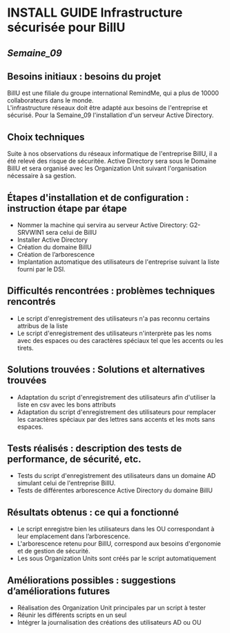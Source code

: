 
# **INSTALL GUIDE Infrastructure sécurisée pour BillU**
## _Semaine_09_


## **Besoins initiaux : besoins du projet**

BillU est une filiale du groupe international RemindMe, qui a plus de 10000 collaborateurs dans le monde.  
L'infrastructure réseaux doit être adapté aux besoins de l'entreprise et sécurisé.
Pour la Semaine_09 l'installation d'un serveur Active Directory.



## **Choix techniques**

Suite à nos observations du réseaux informatique de l'entreprise BillU, il a été relevé des risque de sécuritée.
Active Directory sera sous le Domaine BillU et sera organisé avec les Organization Unit suivant l'organisation nécessaire à sa gestion.   


## **Étapes d'installation et de configuration : instruction étape par étape**

- Nommer la machine qui servira au serveur Active Directory: G2-SRVWIN1 sera celui de BillU
- Installer Active Directory
- Création du domaine BillU
- Création de l’arborescence
- Implantation automatique des utilisateurs de l'entreprise suivant la liste fourni par le DSI. 



 
## **Difficultés rencontrées : problèmes techniques rencontrés**

- Le script d'enregistrement des utilisateurs n'a pas reconnu certains attribus de la liste
- Le script d'enregistrement des utilisateurs n'interprète pas les noms avec des espaces ou des caractères spéciaux tel que les accents ou les tirets.




## **Solutions trouvées : Solutions et alternatives trouvées**

- Adaptation du script d'enregistrement des utilisateurs afin d'utiliser la liste en csv avec les bons attributs
- Adaptation du script d'enregistrement des utilisateurs pour remplacer les caractères spéciaux par des lettres sans accents et les mots sans espaces.

## **Tests réalisés : description des tests de performance, de sécurité, etc.**

- Tests du script d'enregistrement des utilisateurs dans un domaine AD simulant celui de l'entreprise BillU. 
- Tests de différentes arborescence Active Directory du domaine BillU

## **Résultats obtenus : ce qui a fonctionné**

- Le script enregistre bien les utilisateurs dans les OU correspondant à leur emplacement dans l’arborescence.
- L'arborescence retenu pour BillU, correspond aux besoins d'ergonomie et de gestion de sécurité.
- Les sous Organization Units sont créés par le script automatiquement

## **Améliorations possibles : suggestions d’améliorations futures**
- Réalisation des Organization Unit principales par un script à tester
- Réunir les différents scripts en un seul
- Intégrer la journalisation des créations des utilisateurs AD ou OU
